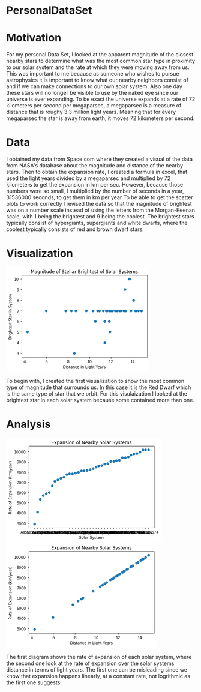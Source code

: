 # PersonalDataSet
# Motivation
For my personal Data Set, I looked at the apparent magnitude of the closest nearby stars to determine what was the most common star type in proximity to our solar system and the rate at which they were moving away from us. This was important to me because as someone who wishes to pursue astrophysics it is important to know what our nearby neighbors consist of and if we can make connections to our own solar system. Also one day these stars will no longer be visible to use by the naked eye since our universe is ever expanding. To be exact the universe expands at a rate of 72 kilometers per second per megaparsec, a megaparsec is a measure of distance that is roughy 3.3 million light years. Meaning that for every megaparsec the star is away from earth, it moves 72 kilometers per second. 

# Data
I obtained my data from Space.com where they created a visual of the data from NASA's database about the magnitude and distance of the nearby stars. Then to obtain the expansion rate, I created a formula in excel, that used the light years divided by a megaparsec and multiplied by 72 kilometers to get the expansion in km per sec. However, because those numbers were so small, I multiplied by the number of seconds in a year, 31536000 seconds, to get them in km per year To be able to get the scatter plots to work correctly I revised the data so that the magnitude of brightest was on a number scale instead of using the letters from the Morgan-Keenan scale, with 1 being the brightest and 9 being the coolest. The brightest stars typically consist of hypergiants, supergiants and white dwarfs, where the coolest typically consists of red and brown dwarf stars. 

# Visualization
![Magnitude of Stellar Brightness](https://raw.githubusercontent.com/tamikataylor/PersonalDataSet/master/Magnitude%20of%20Stellar%20Brightness.png)

To begin with, I created the first visualization to show the most common type of magnitude that surrounds us. In this case it is the Red Dwarf which is the same type of star that we orbit. For this visulaization I looked at the brightest star in each solar system because some contained more than one. 

# Analysis 
![Expansion Rate of Nearby Solar Systems](https://github.com/tamikataylor/PersonalDataSet/blob/master/exp%201.png)
![Expansion Rate of Nearby Solar Systems](https://github.com/tamikataylor/PersonalDataSet/blob/master/exp%202.png)

The first diagram shows the rate of expansion of each solar system, where the second one look at the rate of expansion over the solar systems distance in terms of light years. The first one can be misleading since we know that expansion happens linearly, at a constant rate, not logrithmic as the first one suggests. 


